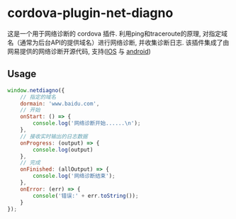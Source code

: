 # cordova-plugin-net-diagno

这是一个用于网络诊断的 cordova 插件. 利用ping和traceroute的原理, 
对指定域名（通常为后台API的提供域名）进行网络诊断, 并收集诊断日志. 
该插件集成了由网易提供的网络诊断开源代码, 
支持([IOS](https://github.com/Lede-Inc/LDNetDiagnoService_IOS) 
与 [android](https://github.com/Lede-Inc/LDNetDiagnoService_Android))

## Usage

```js
window.netdiagno({ 
    // 指定的域名
    dormain: 'www.baidu.com', 
    // 开始
    onStart: () => {
        console.log('网络诊断开始......\n');
    },
    // 接收实时输出的日志数据
    onProgress: (output) => {
        console.log(output)
    },
    // 完成
    onFinished: (allOutput) => {
        console.log('网络诊断结束');
    },
    onError: (err) => {
        console('错误:' + err.toString());
    }
});
```
